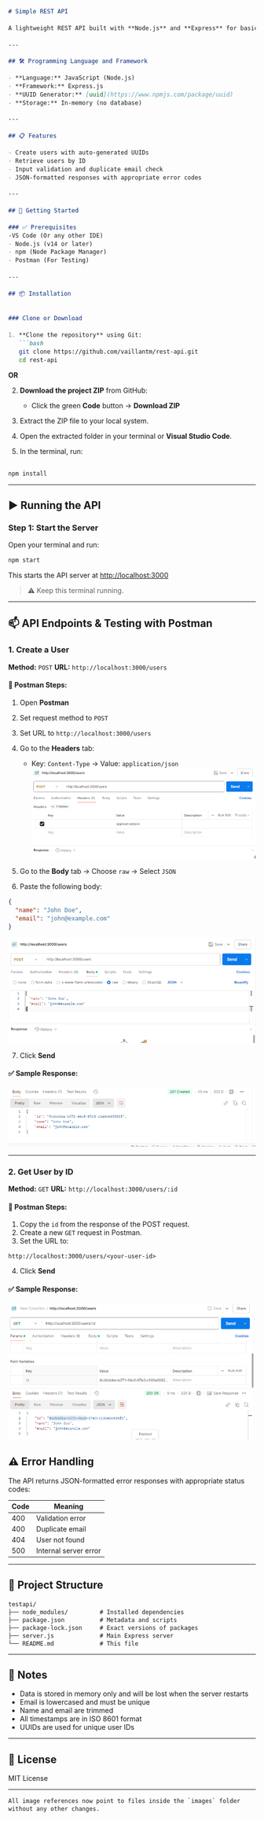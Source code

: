 ````markdown
# Simple REST API

A lightweight REST API built with **Node.js** and **Express** for basic user management using in-memory storage.

---

## 🛠 Programming Language and Framework

- **Language:** JavaScript (Node.js)
- **Framework:** Express.js
- **UUID Generator:** [uuid](https://www.npmjs.com/package/uuid)
- **Storage:** In-memory (no database)

---

## 📋 Features

- Create users with auto-generated UUIDs
- Retrieve users by ID
- Input validation and duplicate email check
- JSON-formatted responses with appropriate error codes

---

## 🚀 Getting Started

### ✅ Prerequisites
-VS Code (Or any other IDE)
- Node.js (v14 or later)
- npm (Node Package Manager)
- Postman (For Testing)

---

## 📦 Installation


### Clone or Download

1. **Clone the repository** using Git:
   ```bash
   git clone https://github.com/vaillantm/rest-api.git
   cd rest-api
````

**OR**

2. **Download the project ZIP** from GitHub:

   * Click the green **Code** button → **Download ZIP**
3. Extract the ZIP file to your local system.
4. Open the extracted folder in your terminal or **Visual Studio Code**.
5. In the terminal, run:

```
```


```bash
npm install
````

---

## ▶️ Running the API

### Step 1: Start the Server

Open your terminal and run:

```bash
npm start
```

This starts the API server at [http://localhost:3000](http://localhost:3000)

> ⚠️ Keep this terminal running.

---

## 📫 API Endpoints & Testing with Postman

### 1. Create a User

**Method:** `POST`
**URL:** `http://localhost:3000/users`

#### 🧪 Postman Steps:

1. Open **Postman**
2. Set request method to `POST`
3. Set URL to `http://localhost:3000/users`
4. Go to the **Headers** tab:

   * Key: `Content-Type` → Value: `application/json`
     ![alt text](images/image.png)
5. Go to the **Body** tab → Choose `raw` → Select `JSON`
6. Paste the following body:

```json
{
  "name": "John Doe",
  "email": "john@example.com"
}
```

![alt text](images/image-1.png)

7. Click **Send**

#### ✅ Sample Response:

![alt text](images/image-2.png)

---

### 2. Get User by ID

**Method:** `GET`
**URL:** `http://localhost:3000/users/:id`

#### 🧪 Postman Steps:

1. Copy the `id` from the response of the POST request.
2. Create a new `GET` request in Postman.
3. Set the URL to:

```
http://localhost:3000/users/<your-user-id>
```

4. Click **Send**

#### ✅ Sample Response:

![alt text](images/image-3.png)

## ⚠️ Error Handling

The API returns JSON-formatted error responses with appropriate status codes:

| Code | Meaning               |
| ---- | --------------------- |
| 400  | Validation error      |
| 400  | Duplicate email       |
| 404  | User not found        |
| 500  | Internal server error |

---

## 📁 Project Structure

```
testapi/
├── node_modules/         # Installed dependencies
├── package.json          # Metadata and scripts
├── package-lock.json     # Exact versions of packages
├── server.js             # Main Express server
└── README.md             # This file
```

---

## 📝 Notes

* Data is stored in memory only and will be lost when the server restarts
* Email is lowercased and must be unique
* Name and email are trimmed
* All timestamps are in ISO 8601 format
* UUIDs are used for unique user IDs

---

## 🪪 License

MIT License

---

```
All image references now point to files inside the `images` folder without any other changes.
```
